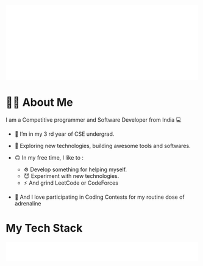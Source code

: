 <link rel="preconnect" href="https://fonts.googleapis.com">
<link rel="preconnect" href="https://fonts.gstatic.com" crossorigin>
<link href="https://fonts.googleapis.com/css2?family=Bayon&family=Quicksand:wght@300;400;500;600;700&family=Tillana&display=swap" rel="stylesheet">

<a href = ""><img src = "./README/header.svg" width="100%" height="50%" alt = 'HARSHIT BHADANA'></a>

# 🧑‍💻 About Me 

I am a Competitive programmer and Software Developer from India 💻

- 🌱 I’m in my 3 rd year of CSE undergrad.

- 🔭 Exploring new technologies, building awesome tools and softwares.

- 🙃 In my free time, I like to :
    - ⚙️ Develop something for helping myself.
    - 😈 Experiment with new technologies.
    - ⚡ And grind LeetCode or CodeForces

- 🏅 And I love participating in Coding Contests for my routine dose of adrenaline 

# My Tech Stack

<img src="README/techstack.svg" alt = "My tech Stack">

<!-- # My Competitive Profile

<img src="README/competitive.svg" alt = "Competitive"> -->
